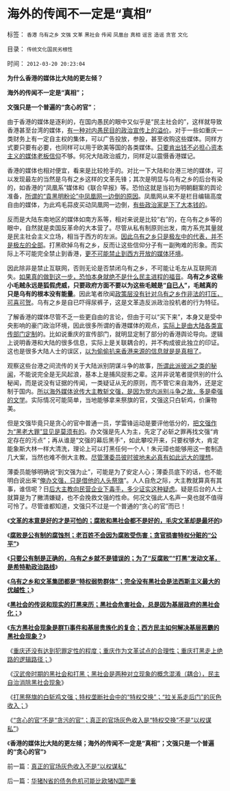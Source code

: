 # 海外的传闻不一定是“真相”

标签： `香港` `乌有之乡` `文强` `文革` `黑社会` `传闻` `凤凰台` `真相` `谣言` `造谣` `贪官` `文化` 

目录： `传统文化国民劣根性`

时间： `2012-03-20 20:23:04`

**为什么香港的媒体比大陆的更左倾？**

**海外的传闻不一定是“真相”；**

**文强只是一个普遍的“贪心的官”**；

由于香港的媒体是逐利的，在国内愚民的眼中又似乎是“民主社会的”，这样就导致香港甚至台湾的媒体，[有一种对内愚民目的政治宣传上的溢价](../../../2009/7/7/客观看待海外人士看待中国不民主的观点.md)。对于一些如重庆一类财务上有一定自主权的集体，可以广告投放，参股，甚至收购这些媒体。同样方式要只要有必要，也同样可以用于欧美等国的各类媒体。[只要肯出钱不必担心资本主义的媒体老板信仰](../../../2009/6/1/港台海外资本代言人会为大陆人利益操心吗.md)不够。何况大陆政治威力，同样足以震慑香港媒记。

香港的媒体也相对便宜，看来是比较抢手的。对比一下大陆和台港三地的媒体，可以发现最左的当然是乌有之乡这样的文革先锋；其次是明显与乌有之乡的后台有染的，如香港的“凤凰系”媒体和《联合早报》等。恐怕这就是当初为明朝翻案的舆论准备，[所谓的“袁黑明粉论”中凤凰网一边倒的原因](../../../2008/11/8/凤凰卫视变成袁黑台，委实不智.md)。凤凰网从来不是栏目编辑高度自由的媒体，为此鸡毛蒜皮买动凤凰网一边倒，[有些政治家是下了大本钱的](../../../2012/3/15/愤老制造旧社会的黑社会逻辑.md)。

反而是大陆东南地区的媒体如南方系等，相对来说是比较“右”的，在乌有之乡等的眼中，自然就是卖国反革命的大本营了。尽管从私有制原则出发，南方系充其量就是民主社会主义立场，相当于西方的左派。[因此乌有之乡只是极左中的代表，并不是极左的全部](../../../2012/3/18/乌有之乡是典型的黑社会.md)。打黑砍掉乌有之乡，反而让这些信仰分子有一副殉难的形象。而实际上不可能完全禁止到香港，[更不可能禁止到西方开放的媒体环境](../../../2011/3/23/西方传统文化的愚昧落后.md)。

因此除非是禁止互联网，否则无论是否禁闭乌有之乡，不可能让毛左从互联网消失。[如果真的做到这一步，恐怕本身就绝不是什么民主进程的福音](../../../2012/2/8/警惕互联网快速啸聚的帐号，但不必如临大敌；.md)。**乌有之乡这些小毛贼永远是狐假虎威，只要政府方面不要以为这些毛贼是“[自已人](../../../2009/8/6/有破坏无建设的血酬英雄值多少良心赏赐？.md)”，毛贼真的只是乌有的根本没有能量**。因此笔者欣闻[政策层没有针对乌有之乡作非法的打压，可喜可贺](http://blog.sina.com.cn/s/blog_5563a64d0102dzwh.html)。乌有之乡是自已吓得尿裤子，这是文革造反派政治投机者的行为特征。

了解香港的媒体尽管不乏一些更自由的言论，但由于可以“买下来”，本身又是受中央影响的豪门政治环境，因此很多所谓的香港媒体的观点，[实际上是由大陆各类宣传部门定制](../../../2009/10/10/定制民意出口转内销.md)的。比如说重庆的宣传部门，就明显定制了部分的香港舆论导向。逻辑上说明香港和大陆的很多信息，实际上是关联耦合的，并不构成彼此独立的印证。这也是很多大陆人士的误区，[以为偷偷扒来香港来源的信息就是是真相了](../../../2009/7/7/摆脱动物庄园里崇洋媚外的奴性思维.md)。

观察这些台港之间流传的关于大陆派别阴谋斗争的故事，[所谓此派彼派之类的秘闻](../../../2010/6/30/为什么中国政治学仍然非常幼稚？.md)，不能说完全是无风起浪，基本上是捕风捉影之辈。这并非说笔者提供别的什么秘闻，而是说没有证据的传闻，一类疑证从无的原则，而不管它来自海外，还是定制于国内。[所以海外媒体讹传大主教斩文强，是因为党内派别斗争之故，多是牵强的文学](../../../2010/4/19/“秘闻秘籍决定论”唯心历史和现实观体现的“国民文化.md)。实际情况可能简单，当地能够拿来祭旗的官，文强这只白斩鸡，价廉物美。

但是文强毕竟只是贪心的官中普通一员，学雷锋运动是要评他低分的，[把文强作为“黑老大罪”显见是莫须有的](../../../2012/3/19/重庆黑社会还没有达到犯罪程度.md)。办文强是先人为主，先定了必斩之罪再找文强“肯定存在的污点”；再从谁是“文强的幕后黑手”，如此攀咬开来，只要权够大，肯定能象斯大林一样大清洗，理论上可以打黑任何一个人！朱元璋也能够用这一套制造几大案，当然也难不倒大主教。[尽管薄委员彼时彼地未必真有如此远大的理想](../../../2012/2/4/“革命儿女”的悲鸣，社会的悲哀，民族的悲剧！.md)。

薄委员能够明确说“到文强为止”，可能是为了安定人心；薄委员底下的话，也不能明白说出来“[俺办文强，只是借他的人头祭旗](../../../2010/7/28/为什么要反对“杀鸡警猴”“借汝之头安众之心”？.md)”。人人自危之际，大主教就算真有其事，谁信呢？日[后大主教向民营企业下毒手，多少证实这种疑虑](../../../2012/3/7/改革为什么小范围会顺利，大范围难以推进？.md)。疑是后台的人士就算是为了撇清嫌疑，也不会挽救文强的性命。何况文强此人名声一臭也就不值得可怜了。尽管谁都知道，文强只不过是一个普通的“贪心的官”而已！

《[**文革的本意是好的才是可怕的；腐败和黑社会都不是好的，毛灾文革却是最坏的**](../../../2012/3/17/文革的本意是好的，才是最可怕的.md)》

《[**腐败是公有制的腐蚀剂；老百姓不会因为腐败受伤害；贪官损害特权分赃的“公平”**](../../../2012/3/18/贪官腐败伤害了公有制，但伤害老百姓的利益了吗？.md)》

《[**只要公有制是正确的，乌有之乡就不是错误的；为了“反腐败”“打黑”发动文革，是希特勒政治路线**](../../../2012/3/18/乌有之乡是典型的黑社会.md)》

《[**乌有之乡和文革集团都是“特权弱势群体”；完全没有黑社会是法西斯主义最大的优越性；**](../../../2012/3/19/没有黑社会者的优越性.md)》

《[**黑社会的传说和现实的打黑来历；黑社会危害社会，总是因为基层政府的黑社会化；**](../../../2012/3/19/黑社会的传说和现实的打黑.md)》

《[**东方黑社会现象是群Ti事件和基层贵族化的复合；西方民主如何解决基层恶霸的黑社会现象？**](../../../2012/3/19/西方民主如何解决基层恶霸的黑社会现象.md)》

《[重庆还没有达到犯罪定性的程度；重庆作为文革试点的合理性；重庆打黑走上绝路的逻辑路径；](../../../2012/3/19/重庆黑社会还没有达到犯罪程度.md)》

《[汉武帝时期的黑社会和打黑；黑社会是两种对立现象的概念混淆（耦合），民主自治消除黑社会现象](../../../2012/3/20/汉武帝时期的黑社会和绣衣使者.md)》

《[打黑祭旗的白斩鸡文强；特权垄断社会中的“特权交换”；“拉关系走后门”的灰色收入；](../../../2012/3/20/公有制中的特权交换和灰色的收入.md)》

《[“贪心的官”不是“贪污的官”；真正的官场灰色收入是“特权交换”不是“以权谋私”](../../../2012/3/20/真正的官场灰色收入不是“以权谋私”.md)》

《**香港的媒体比大陆的更左倾；海外的传闻不一定是“真相”；文强只是一个普遍的“贪心的官”**》



前一篇：[真正的官场灰色收入不是“以权谋私”](../../../2012/3/20/真正的官场灰色收入不是“以权谋私”.md)

后一篇：[华猪N省的债务危机可能比欧猪N国严重](../../../2012/3/20/华猪N省的债务危机可能比欧猪N国严重.md)